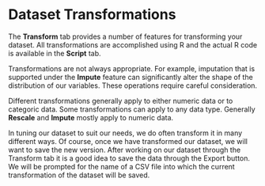 # Dataset Transformations

The **Transform** tab provides a number of features for transforming
your dataset. All transformations are accomplished using R and the
actual R code is available in the **Script** tab.

Transformations are not always appropriate. For example, imputation
that is supported under the **Impute** feature can significantly alter
the shape of the distribution of our variables. These operations
require careful consideration.

Different transformations generally apply to either numeric data or to
categoric data. Some transformations can apply to any data type. Generally
**Rescale** and **Impute** mostly apply to numeric data.

In tuning our dataset to suit our needs, we do often transform it in
many different ways. Of course, once we have transformed our dataset,
we will want to save the new version. After working on our dataset
through the Transform tab it is a good idea to save the data through
the Export button. We will be prompted for the name of a CSV file into
which the current transformation of the dataset will be saved.

